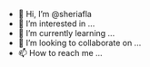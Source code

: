- 👋 Hi, I’m @sheriafla
- 👀 I’m interested in ...
- 🌱 I’m currently learning ...
- 💞️ I’m looking to collaborate on ...
- 📫 How to reach me ...

<!---
sheriafla/sheriafla is a ✨ special ✨ repository because its `README.md` (this file) appears on your GitHub profile.
You can click the Preview link to take a look at your changes.
--->
